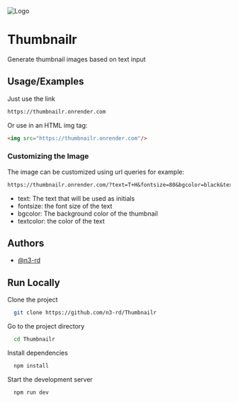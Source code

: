 
![Logo](https://i.ibb.co/Vv8gxb2/thumbnailr-onrender.png)


# Thumbnailr

Generate thumbnail images based on text input


## Usage/Examples

Just use the link

```txt
https://thumbnailr.onrender.com
```
Or use in an HTML img tag:

```html
<img src="https://thumbnailr.onrender.com"/>
```
### Customizing the Image

The image can be customized using url queries for example:

```txt
https://thumbnailr.onrender.com/?text=T+H&fontsize=80&bgcolor=black&textcolor=white
```
* text: The text that will be used as initials
* fontsize: the font size of the text
* bgcolor: The background color of the thumbnail
* textcolor: the color of the text
## Authors

- [@n3-rd](https://www.github.com/n3-rd)


## Run Locally

Clone the project

```bash
  git clone https://github.com/n3-rd/Thumbnailr
```

Go to the project directory

```bash
  cd Thumbnailr
```

Install dependencies

```bash
  npm install
```

Start the development server

```bash
  npm run dev
```